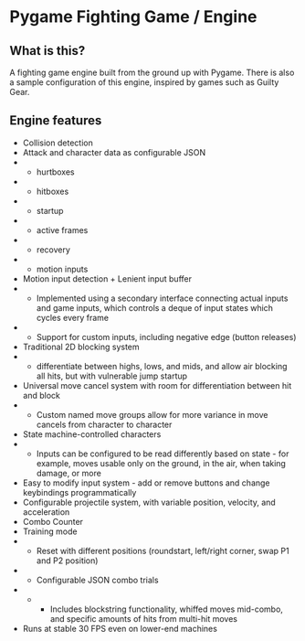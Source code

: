 # Pygame Fighting Game / Engine

## What is this?
A fighting game engine built from the ground up with Pygame. There is also a sample configuration of this engine, inspired by games such as Guilty Gear.

## Engine features
- Collision detection
- Attack and character data as configurable JSON
- - hurtboxes
- - hitboxes
- - startup
- - active frames
- - recovery
- - motion inputs
- Motion input detection + Lenient input buffer
- - Implemented using a secondary interface connecting actual inputs and game inputs, which controls a deque of input states which cycles every frame
- - Support for custom inputs, including negative edge (button releases)
- Traditional 2D blocking system
- - differentiate between highs, lows, and mids, and allow air blocking all hits, but with vulnerable jump startup
- Universal move cancel system with room for differentiation between hit and block
- - Custom named move groups allow for more variance in move cancels from character to character
- State machine-controlled characters
- - Inputs can be configured to be read differently based on state - for example, moves usable only on the ground, in the air, when taking damage, or more
- Easy to modify input system - add or remove buttons and change keybindings programmatically
- Configurable projectile system, with variable position, velocity, and acceleration
- Combo Counter
- Training mode
- - Reset with different positions (roundstart, left/right corner, swap P1 and P2 position)
- - Configurable JSON combo trials
- - - Includes blockstring functionality, whiffed moves mid-combo, and specific amounts of hits from multi-hit moves
- Runs at stable 30 FPS even on lower-end machines
